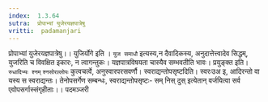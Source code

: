```yaml
---
index:  1.3.64
sutra:  प्रोपाभ्यां युजेरयज्ञपात्रेषु
vritti:  padamanjari
---
```


प्रोपाभ्यां युजेरयज्ञपात्रेषु।। युजिर्योगे इति । `युज समाधौ` इत्यस्य,न दैवादिकस्य, अनुदात्तेत्त्वादेव सिद्धम्, युजरिति च विवक्षित इकारः, न त्वागन्तुकः। यज्ञपात्रविषयता चास्यैव सम्भवतीति भावः। प्रयुङ्क्त इति। `रुधादिभ्यः श्नम्` `श्नसोरल्लोपः` कुत्वचर्त्वे, अनुस्वारपरसवर्णौ।
स्वराद्यन्तोपसृष्टदिति। स्वरःउअ इ, आदिरन्तो वा यस्य स स्वराद्यन्तः। तेनोपसर्गेण सम्बन्धः, स्वराद्यन्तोपसृष्टः- सम् निस् दुस् इत्येतान् वर्जयित्वा सर्व एवोपसर्गास्संगृहीताः।।
पदमञ्जरी
